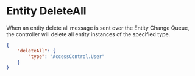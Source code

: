 # Entity DeleteAll

When an entity delete all message is sent over the Entity Change Queue, the
controller will delete all entity instances of the specified type.

````json
{
    "deleteAll": {
        "type": "AccessControl.User"
    }
}
````